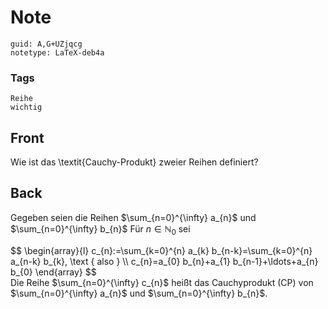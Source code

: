 # Note
```
guid: A,G+UZjqcg
notetype: LaTeX-deb4a
```

### Tags
```
Reihe
wichtig
```

## Front
Wie ist das \textit{Cauchy-Produkt} zweier Reihen definiert?

## Back
Gegeben seien die Reihen $\sum_{n=0}^{\infty} a_{n}$ und $\sum_{n=0}^{\infty} b_{n}$ Für $n \in \mathbb{N}_{0}$ sei

<div>$$
\begin{array}{l}
c_{n}:=\sum_{k=0}^{n} a_{k} b_{n-k}=\sum_{k=0}^{n} a_{n-k} b_{k}, \text { also } \\
c_{n}=a_{0} b_{n}+a_{1} b_{n-1}+\ldots+a_{n} b_{0}
\end{array}
$$

<div>Die Reihe $\sum_{n=0}^{\infty} c_{n}$ heißt das Cauchyprodukt (CP) von $\sum_{n=0}^{\infty} a_{n}$ und $\sum_{n=0}^{\infty} b_{n}$.</div></div>
